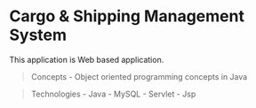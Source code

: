 # Cargo &amp; Shipping Management System
 This application is Web based application.
 
 > Concepts     - Object oriented programming concepts in Java
 
 > Technologies - Java 
                - MySQL
                - Servlet
                - Jsp
